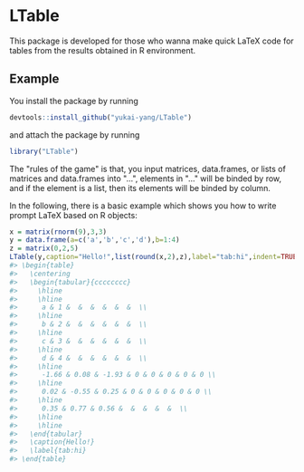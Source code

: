 <!-- README.md is generated from README.Rmd. Please edit that file -->
LTable
======

This package is developed for those who wanna make quick LaTeX code for tables from the results obtained in R environment.

Example
-------

You install the package by running

``` r
devtools::install_github("yukai-yang/LTable")
```

and attach the package by running

``` r
library("LTable")
```

The "rules of the game" is that, you input matrices, data.frames, or lists of matrices and data.frames into "...", elements in "..." will be binded by row, and if the element is a list, then its elements will be binded by column.

In the following, there is a basic example which shows you how to write prompt LaTeX based on R objects:

``` r
x = matrix(rnorm(9),3,3)
y = data.frame(a=c('a','b','c','d'),b=1:4)
z = matrix(0,2,5)
LTable(y,caption="Hello!",list(round(x,2),z),label="tab:hi",indent=TRUE)
#> \begin{table}
#>   \centering
#>   \begin{tabular}{cccccccc}
#>     \hline
#>     \hline
#>      a & 1 &  &  &  &  &  &  \\
#>     \hline
#>      b & 2 &  &  &  &  &  &  \\
#>     \hline
#>      c & 3 &  &  &  &  &  &  \\
#>     \hline
#>      d & 4 &  &  &  &  &  &  \\
#>     \hline
#>      -1.66 & 0.08 & -1.93 & 0 & 0 & 0 & 0 & 0 \\
#>     \hline
#>      0.02 & -0.55 & 0.25 & 0 & 0 & 0 & 0 & 0 \\
#>     \hline
#>      0.35 & 0.77 & 0.56 &  &  &  &  &  \\
#>     \hline
#>     \hline
#>   \end{tabular}
#>   \caption{Hello!}
#>   \label{tab:hi}
#> \end{table}
```
